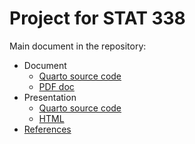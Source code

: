 
<!-- README.md is generated from README.Rmd. Please edit that file -->

# Project for STAT 338

<!-- badges: start -->
<!-- badges: end -->

Main document in the repository:

- Document
  - [Quarto source code](/docs/main.qmd)
  - [PDF doc](/docs/main.pdf)
- Presentation
  - [Quarto source code](index.qmd)
  - [HTML](https://javiermtzrdz.github.io/stat538-proj_prop-penalization/#/title-slide)
- [References](/refs/refs.bib)
